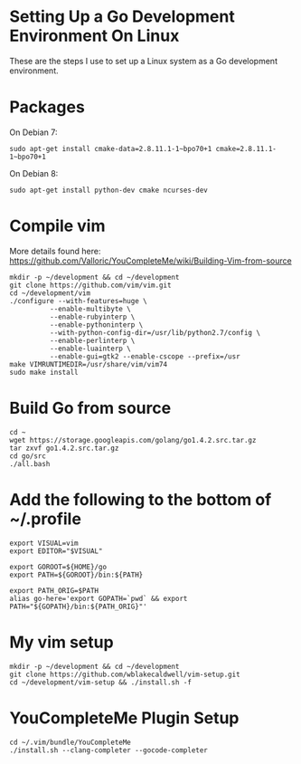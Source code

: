 # Setting Up a Go Development Environment On Linux

These are the steps I use to set up a Linux system as a Go development environment.


# Packages

On Debian 7:
  
    sudo apt-get install cmake-data=2.8.11.1-1~bpo70+1 cmake=2.8.11.1-1~bpo70+1

On Debian 8:

    sudo apt-get install python-dev cmake ncurses-dev



# Compile vim

More details found here: https://github.com/Valloric/YouCompleteMe/wiki/Building-Vim-from-source

    mkdir -p ~/development && cd ~/development
    git clone https://github.com/vim/vim.git
    cd ~/development/vim
    ./configure --with-features=huge \
              --enable-multibyte \
              --enable-rubyinterp \
              --enable-pythoninterp \
              --with-python-config-dir=/usr/lib/python2.7/config \
              --enable-perlinterp \
              --enable-luainterp \
              --enable-gui=gtk2 --enable-cscope --prefix=/usr
    make VIMRUNTIMEDIR=/usr/share/vim/vim74
    sudo make install


# Build Go from source

    cd ~
    wget https://storage.googleapis.com/golang/go1.4.2.src.tar.gz
    tar zxvf go1.4.2.src.tar.gz
    cd go/src
    ./all.bash


# Add the following to the bottom of ~/.profile

    export VISUAL=vim
    export EDITOR="$VISUAL"

    export GOROOT=${HOME}/go
    export PATH=${GOROOT}/bin:${PATH}

    export PATH_ORIG=$PATH
    alias go-here='export GOPATH=`pwd` && export PATH="${GOPATH}/bin:${PATH_ORIG}"'


# My vim setup

    mkdir -p ~/development && cd ~/development
    git clone https://github.com/wblakecaldwell/vim-setup.git
    cd ~/development/vim-setup && ./install.sh -f


# YouCompleteMe Plugin Setup

    cd ~/.vim/bundle/YouCompleteMe
    ./install.sh --clang-completer --gocode-completer

